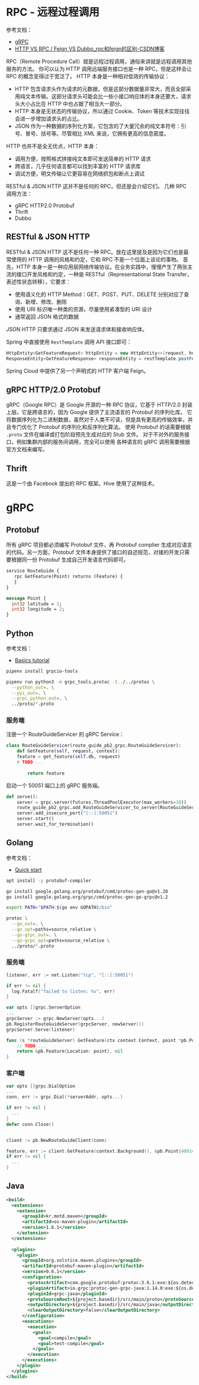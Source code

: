 
# RPC - 远程过程调用
参考文档：

- [gRPC](https://grpc.io/)
- [HTTP VS RPC / Feign VS Dubbo_rpc和feign的区别-CSDN博客](https://blog.csdn.net/cristianoxm/article/details/120567823?utm_source=miniapp_weixin)

RPC（Remote Procedure Call）就是远程过程调用，通俗来讲就是远程调用其他服务的方法。
你可以认为 HTTP 调用远端服务接口也是一种 RPC，但是这样会让 RPC 的概念变得过于宽泛了。
HTTP 本身是一种相对低效的传输协议：

- HTTP 包含请求头作为请求的元数据，但是这部分数据量非常大，而且全部采用纯文本传输。这部分请求头可能会比一些小接口响应体的本身还要大，请求头大小占比在 HTTP 中也占据了相当大一部分。
- HTTP 本身是无状态的传输协议，所以通过 Cookie、Token 等技术实现往往会进一步增加请求头的占比。
- JSON 作为一种数据的序列化方案，它包含的了大量冗余的纯文本符号：引号、冒号、括号等。尽管相比 XML 来说，它拥有更高的信息密度。

HTTP 也并不是全无优点，HTTP 本身：

- 调用方便，按照格式拼接纯文本即可发送简单的 HTTP 请求
- 跨语言，几乎任何语言都可以找到丰富的 HTTP 请求库
- 调试方便，明文传输让它更容易在网络抓包和断点上调试

RESTful & JSON HTTP 这并不是任何的 RPC，但还是会介绍它们。
几种 RPC 调用方法：

- gRPC HTTP2.0 Protobuf
- Thrift
- Dubbo

## RESTful & JSON HTTP
RESTful & JSON HTTP 这不是任何一种 RPC。放在这里提及是因为它们也是最常使用的 HTTP 调用的风格和约定，它和 RPC 不是一个位面上谈论的事物。
首先，HTTP 本身一是一种应用层网络传输协议。在业务实践中，慢慢产生了两张主流的接口开发风格和约定，一种是 RESTful（Representational State Transfer，表述性状态转移），它要求：

- 使用语义化的 HTTP Method：GET、POST、PUT、DELETE 分别对应了查询、新增、修改、删除
- 使用 URI 标识唯一种类的资源，尽量使用紧凑型的 URI 设计
- 通常返回 JSON 格式的数据

JSON HTTP 只要求通过 JSON 来发送请求体和接收响应体。


Spring 中直接使用 `RestTemplate` 调用 API 接口即可：
```java
HttpEntity<GetFeatureRequest> httpEntity = new HttpEntity<>(request, headers);
ResponseEntity<GetFeatureResponse> responseEntity = restTemplate.postForEntity("https://api.mydomain.com/getFeature", httpEntity, GetFeatureResponse.class);
```
Spring Cloud 中提供了另一个声明式的 HTTP 客户端 Feign。

## gRPC HTTP/2.0 Protobuf
gRPC（Google RPC）是 Google 开源的一种 RPC 协议，它基于 HTTP/2.0 封装上层。它是跨语言的，因为 Google 提供了主流语言的 Protobuf 的序列化库。
它将数据序列化为二进制数据，虽然对于人类不可读，但是具有更高的传输效率，并且专门优化了 Protobuf 的序列化和反序列化算法。
使用 Protobuf 的话需要根据 `.proto` 文件在编译或打包阶段预先生成对应的 Stub 文件。
对于不对外的服务接口，例如集群内部的服务间调用，完全可以使用
各种语言的 gRPC 调用需要根据官方文档来编写。

## Thrift
这是一个由 Facebook 提出的 RPC 框架。Hive 使用了这种技术。

# gRPC

## Protobuf
所有 gRPC 项目都必须编写 Protobuf 文件，再 Protobuf complier 生成对应语言的代码。另一方面，Protobuf 文件本身提供了接口的自述规范，对接的开发只需要根据同一份 Protobuf 生成自己开发语言代码即可。
```protobuf
service RouteGuide {
   rpc GetFeature(Point) returns (Feature) {
   }
}

message Point {
  int32 latitude = 1;
  int32 longitude = 2;
}
```

## Python
参考文档：

- [Basics tutorial](https://grpc.io/docs/languages/python/basics/)
```bash
pipenv install grpcio-tools

pipenv run python3 -m grpc_tools.protoc -I../../protos \
  --python_out=. \
  --pyi_out=. \
  --grpc_python_out=. \
  ../proto/*.proto
```

### 服务端
注册一个 RouteGuideServicer 的 gRPC Service：
```python
class RouteGuideServicer(route_guide_pb2_grpc.RouteGuideServicer):
    def GetFeature(self, request, context):
    feature = get_feature(self.db, request)
    # TODO ...
    
        return feature
```
启动一个 50051 端口上的 gRPC 服务端。
```python
def serve():
    server = grpc.server(futures.ThreadPoolExecutor(max_workers=10))
    route_guide_pb2_grpc.add_RouteGuideServicer_to_server(RouteGuideServicer(), server)
    server.add_insecure_port("[::]:50051")
    server.start()
    server.wait_for_termination()
```

## Golang
参考文档：

- [Quick start](https://grpc.io/docs/languages/go/quickstart/)
```bash
apt install -y protobuf-compiler

go install google.golang.org/protobuf/cmd/protoc-gen-go@v1.28
go install google.golang.org/grpc/cmd/protoc-gen-go-grpc@v1.2

export PATH="$PATH:$(go env GOPATH)/bin"

protoc \
  --go_out=. \
  --go_opt=paths=source_relative \
  --go-grpc_out=. \
  --go-grpc_opt=paths=source_relative \
  ../proto/*.proto
```

### 服务端
```go
listener, err := net.Listen("tcp", "[::]:50051")

if err != nil {
  log.Fatalf("failed to listen: %v", err)
}

var opts []grpc.ServerOption
...
grpcServer := grpc.NewServer(opts...)
pb.RegisterRouteGuideServer(grpcServer, newServer())
grpcServer.Serve(listener)
```
```go
func (s *routeGuideServer) GetFeature(ctx context.Context, point *pb.Point) (*pb.Feature, error) {
    // TODO ...
    return &pb.Feature{Location: point}, nil
}
```

### 客户端
```go
var opts []grpc.DialOption
...
conn, err := grpc.Dial(*serverAddr, opts...)

if err != nil {
  ...
}
defer conn.Close()


client := pb.NewRouteGuideClient(conn)

feature, err := client.GetFeature(context.Background(), &pb.Point{409146138, -746188906})
if err != nil {
  ...
}
```

## Java
```xml
<build>
  <extensions>
    <extension>
      <groupId>kr.motd.maven</groupId>
      <artifactId>os-maven-plugin</artifactId>
      <version>1.6.1</version>
    </extension>
  </extensions>
  
  <plugins>
    <plugin>
      <groupId>org.xolstice.maven.plugins</groupId>
      <artifactId>protobuf-maven-plugin</artifactId>
      <version>0.6.1</version>
      <configuration>
        <protocArtifact>com.google.protobuf:protoc:3.6.1:exe:${os.detected.classifier}</protocArtifact>
        <pluginArtifact>io.grpc:protoc-gen-grpc-java:1.14.0:exe:${os.detected.classifier}</pluginArtifact>
        <pluginId>grpc-java</pluginId>
        <protoSourceRoot>${project.basedir}/src/main/proto</protoSourceRoot>
        <outputDirectory>${project.basedir}/src/main/java</outputDirectory>
        <clearOutputDirectory>false</clearOutputDirectory>
      </configuration>
      <executions>
        <execution>
          <goals>
            <goal>compile</goal>
            <goal>test-compile</goal>
          </goals>
        </execution>
      </executions>
    </plugin>
  </plugins>
</build>
```
